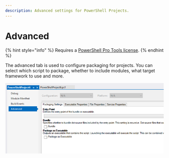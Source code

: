 ```yaml
---
description: Advanced settings for PowerShell Projects.
---
```


# Advanced

{% hint style="info" %}
Requires a [PowerShell Pro Tools license](https://ironmansoftware.com/pricing/powershell-pro-tools).
{% endhint %}

The advanced tab is used to configure packaging for projects. You can select which script to package, whether to include modules, what target framework to use and more.&#x20;

![Advanced Tab](<../../.gitbook/assets/image (84).png>)
